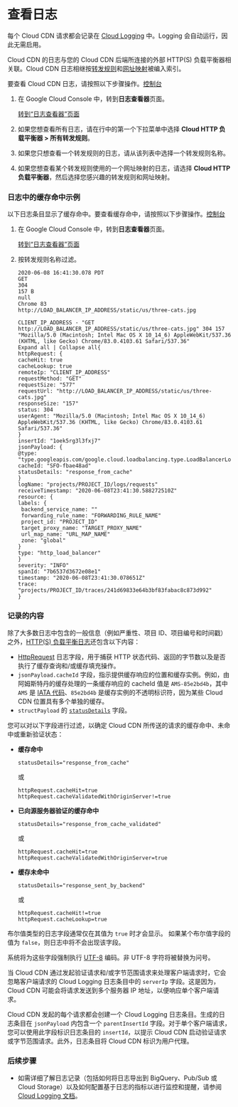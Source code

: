 # 查看日志



每个 Cloud CDN 请求都会记录在 [Cloud Logging](https://cloud.google.com/logging/docs/quickstart-sdk) 中。Logging 会自动运行，因此无需启用。

Cloud CDN 的日志与您的 Cloud CDN 后端所连接的外部 HTTP\(S\) 负载平衡器相关联。Cloud CDN 日志相继按[转发规则](https://cloud.google.com/load-balancing/docs/forwarding-rule-concepts)和[网址映射](https://cloud.google.com/load-balancing/docs/url-map-concepts)被编入索引。

要查看 Cloud CDN 日志，请按照以下步骤操作。[控制台](https://cloud.google.com/cdn/docs/logging#%E6%8E%A7%E5%88%B6%E5%8F%B0)

1. 在 Google Cloud Console 中，转到**日志查看器**页面。

   [转到“日志查看器”页面](https://console.cloud.google.com/logs?service=network.googleapis.com)

2. 如果您想查看所有日志，请在行中的第一个下拉菜单中选择 **Cloud HTTP 负载平衡器 &gt; 所有转发规则**。
3. 如果您只想查看一个转发规则的日志，请从该列表中选择一个转发规则名称。
4. 如果您想查看某个转发规则使用的一个网址映射的日志，请选择 **Cloud HTTP 负载平衡器**，然后选择您感兴趣的转发规则和网址映射。

### 日志中的缓存命中示例 <a id="example_cache_hit_in_log"></a>

以下日志条目显示了缓存命中。要查看缓存命中，请按照以下步骤操作。[控制台](https://cloud.google.com/cdn/docs/logging#%E6%8E%A7%E5%88%B6%E5%8F%B0)

1. 在 Google Cloud Console 中，转到**日志查看器**页面。

   [转到“日志查看器”页面](https://console.cloud.google.com/logs?service=network.googleapis.com)

2. 按转发规则名称过滤。

   ```text
   2020-06-08 16:41:30.078 PDT
   GET
   304
   157 B
   null
   Chrome 83
   http://LOAD_BALANCER_IP_ADDRESS/static/us/three-cats.jpg

   CLIENT_IP_ADDRESS - "GET http://LOAD_BALANCER_IP_ADDRESS/static/us/three-cats.jpg" 304 157 "Mozilla/5.0 (Macintosh; Intel Mac OS X 10_14_6) AppleWebKit/537.36 (KHTML, like Gecko) Chrome/83.0.4103.61 Safari/537.36"
   Expand all | Collapse all{
   httpRequest: {
   cacheHit: true
   cacheLookup: true
   remoteIp: "CLIENT_IP_ADDRESS"
   requestMethod: "GET"
   requestSize: "577"
   requestUrl: "http://LOAD_BALANCER_IP_ADDRESS/static/us/three-cats.jpg"
   responseSize: "157"
   status: 304
   userAgent: "Mozilla/5.0 (Macintosh; Intel Mac OS X 10_14_6) AppleWebKit/537.36 (KHTML, like Gecko) Chrome/83.0.4103.61 Safari/537.36"
   }
   insertId: "1oek5rg3l3fxj7"
   jsonPayload: {
   @type: "type.googleapis.com/google.cloud.loadbalancing.type.LoadBalancerLogEntry"
   cacheId: "SFO-fbae48ad"
   statusDetails: "response_from_cache"
   }
   logName: "projects/PROJECT_ID/logs/requests"
   receiveTimestamp: "2020-06-08T23:41:30.588272510Z"
   resource: {
   labels: {
    backend_service_name: ""
    forwarding_rule_name: "FORWARDING_RULE_NAME"
    project_id: "PROJECT_ID"
    target_proxy_name: "TARGET_PROXY_NAME"
    url_map_name: "URL_MAP_NAME"
    zone: "global"
   }
   type: "http_load_balancer"
   }
   severity: "INFO"
   spanId: "7b6537d3672e08e1"
   timestamp: "2020-06-08T23:41:30.078651Z"
   trace: "projects/PROJECT_ID/traces/241d69833e64b3bf83fabac8c873d992"
   }
   ```

### 记录的内容 <a id="what_is_logged"></a>

除了大多数日志中包含的一般信息（例如严重性、项目 ID、项目编号和时间戳）之外，[HTTP\(S\) 负载平衡日志](https://cloud.google.com/load-balancing/docs/https/https-logging-monitoring#logging)还包含以下内容：

* [HttpRequest](https://cloud.google.com/logging/docs/reference/v2/rest/v2/LogEntry#HttpRequest) 日志字段，用于捕获 HTTP 状态代码、返回的字节数以及是否执行了缓存查询和/或缓存填充操作。
* `jsonPayload.cacheId` 字段，指示提供缓存响应的位置和缓存实例。例如，由阿姆斯特丹的缓存处理的一条缓存响应的 cacheId 值是 `AMS-85e2bd4b`，其中 `AMS` 是 [IATA 代码](https://en.wikipedia.org/wiki/IATA_airport_code)、`85e2bd4b` 是缓存实例的不透明标识符，因为某些 Cloud CDN 位置具有多个单独的缓存。
* `structPayload` 的 [`statusDetails`](https://cloud.google.com/load-balancing/docs/https/https-logging-monitoring#what_is_logged) 字段。

您可以对以下字段进行过滤，以确定 Cloud CDN 所传送的请求的缓存命中、未命中或重新验证状态：

* **缓存命中**

  `statusDetails="response_from_cache"`

  或

  `httpRequest.cacheHit=true`  
  `httpRequest.cacheValidatedWithOriginServer!=true`

* **已向源服务器验证的缓存命中**

  `statusDetails="response_from_cache_validated"`

  或

  `httpRequest.cacheHit=true`  
  `httpRequest.cacheValidatedWithOriginServer=true`

* **缓存未命中**

  `statusDetails="response_sent_by_backend"`

  或

  `httpRequest.cacheHit!=true`  
  `httpRequest.cacheLookup=true`

布尔值类型的日志字段通常仅在其值为 `true` 时才会显示。 如果某个布尔值字段的值为 `false`，则日志中将不会出现该字段。

系统将为这些字段强制执行 [UTF-8](https://wikipedia.org/wiki/UTF-8) 编码。非 UTF-8 字符将被替换为问号。

当 Cloud CDN 通过发起验证请求和/或字节范围请求来处理客户端请求时，它会忽略客户端请求的 Cloud Logging 日志条目中的 `serverIp` 字段。这是因为，Cloud CDN 可能会将请求发送到多个服务器 IP 地址，以便响应单个客户端请求。

Cloud CDN 发起的每个请求都会创建一个 Cloud Logging 日志条目。生成的日志条目在 `jsonPayload` 内包含一个 `parentInsertId` 字段。对于单个客户端请求，您可以使用此字段标识日志条目的 `insertId`，以提示 Cloud CDN 启动验证请求或字节范围请求。此外，日志条目将 Cloud CDN 标识为用户代理。

### 后续步骤 <a id="whats_next"></a>

* 如需详细了解日志记录（包括如何将日志导出到 BigQuery、Pub/Sub 或 Cloud Storage）以及如何配置基于日志的指标以进行监控和提醒，请参阅 [Cloud Logging 文档](https://cloud.google.com/logging/docs)。

